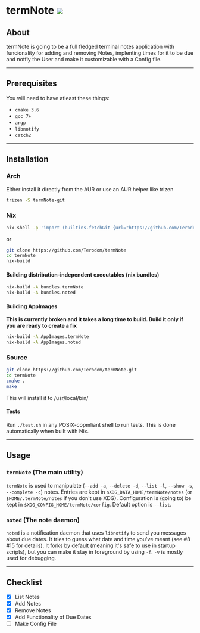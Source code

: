 # termNote ![](https://travis-ci.org/Terodom/termNote.svg?branch=master)

## About

termNote is going to be a full fledged terminal notes application with funcionality for adding and removing Notes, implenting times for it to be due and notfiy the User and make it customizable with a Config file.

* * *

## Prerequisites

You will need to have atleast these things:

-   `cmake 3.6`
-   `gcc 7+`
-   `argp`
-   `libnotify`
-   `catch2`

* * *

## Installation

### Arch

Either install it directly from the AUR or use an AUR helper like trizen
```bash
trizen -S termNote-git
```

### Nix

```bash
nix-shell -p 'import (builtins.fetchGit {url="https://github.com/Terodom/termNote"; ref="master";})'
```

or

```bash
git clone https://github.com/Terodom/termNote
cd termNote 
nix-build
```

#### Building distribution-independent executables (nix bundles)
```bash
nix-build -A bundles.termNote
nix-build -A bundles.noted
```

#### Building AppImages 

**This is currently broken and it takes a long time to build. Build it only if you are ready to create a fix**

```bash
nix-build -A AppImages.termNote
nix-build -A AppImages.noted
```

### Source

```bash
git clone https://github.com/Terodom/termNote.git
cd termNote
cmake .
make
```
This will install it to /usr/local/bin/

#### Tests
Run `./test.sh` in any POSIX-copmliant shell to run tests. This is done automatically when built with Nix.

* * *

## Usage
### `termNote` (The main utility)
`termNote` is used to manipulate (`--add -a`, `--delete -d`, `--list -l`, `--show -s`, `--complete -c`) notes.
Entries are kept in `$XDG_DATA_HOME/termNote/notes` (or `$HOME/.termNote/notes` if you don't use XDG). Configuration is (going to) be kept in `$XDG_CONFIG_HOME/termNote/config`. Default option is `--list`.
### `noted` (The note daemon)
`noted` is a notification daemon that uses `libnotify` to send you messages about due dates. It tries to guess what date and time you've meant (see #8 #15 for details). It forks by default (meaning it's safe to use in startup scripts), but you can make it stay in foreground by using `-f`. `-v` is mostly used for debugging.

* * *

## Checklist

- [x]   List Notes
- [x]   Add Notes
- [x]   Remove Notes
- [x]   Add Functionality of Due Dates
- [ ]   Make Config File
